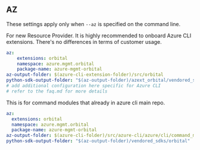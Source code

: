 ## AZ

These settings apply only when `--az` is specified on the command line.

For new Resource Provider. It is highly recommended to onboard Azure CLI extensions. There's no differences in terms of customer usage. 

``` yaml $(az) && $(target-mode) != 'core'
az:
    extensions: orbital
    namespace: azure.mgmt.orbital
    package-name: azure-mgmt-orbital
az-output-folder: $(azure-cli-extension-folder)/src/orbital
python-sdk-output-folder: "$(az-output-folder)/azext_orbital/vendored_sdks/orbital"
# add additional configuration here specific for Azure CLI
# refer to the faq.md for more details
```



This is for command modules that already in azure cli main repo. 
``` yaml $(az) && $(target-mode) == 'core'
az:
  extensions: orbital
  namespace: azure.mgmt.orbital
  package-name: azure-mgmt-orbital
az-output-folder: $(azure-cli-folder)/src/azure-cli/azure/cli/command_modules/orbital
python-sdk-output-folder: "$(az-output-folder)/vendored_sdks/orbital"
``` 